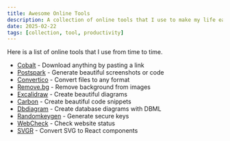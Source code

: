 ```yaml
---
title: Awesome Online Tools
description: A collection of online tools that I use to make my life easier.
date: 2025-02-22
tags: [collection, tool, productivity]
---
```


Here is a list of online tools that I use from time to time.

- [Cobalt](https://cobalt.tools/) - Download anything by pasting a link 
- [Postspark](https://postspark.app/) - Generate beautiful screenshots or code 
- [Convertico](https://convertio.co/) - Convert files to any format
- [Remove.bg](https://www.remove.bg/) - Remove background from images
- [Excalidraw](https://excalidraw.com/) - Create beautiful diagrams
- [Carbon](https://carbon.now.sh/) - Create beautiful code snippets
- [Dbdiagram](https://dbdiagram.io/) - Create database diagrams with DBML
- [Randomkeygen](https://randomkeygen.com/) - Generate secure keys
- [WebCheck](https://web-check.xyz/) - Check website status
- [SVGR](https://react-svgr.com/playground/) - Convert SVG to React components

